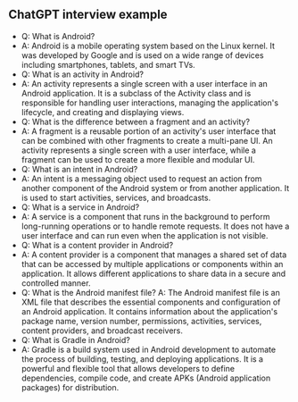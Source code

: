 ## ChatGPT interview example

- Q: What is Android?
- A: Android is a mobile operating system based on the Linux kernel. It was developed by Google and is used on a wide range of devices including smartphones, tablets, and smart TVs.
- Q: What is an activity in Android?
- A: An activity represents a single screen with a user interface in an Android application. It is a subclass of the Activity class and is responsible for handling user interactions, managing the application's lifecycle, and creating and displaying views.
- Q: What is the difference between a fragment and an activity?
- A: A fragment is a reusable portion of an activity's user interface that can be combined with other fragments to create a multi-pane UI. An activity represents a single screen with a user interface, while a fragment can be used to create a more flexible and modular UI.
- Q: What is an intent in Android?
- A: An intent is a messaging object used to request an action from another component of the Android system or from another application. It is used to start activities, services, and broadcasts.
- Q: What is a service in Android?
- A: A service is a component that runs in the background to perform long-running operations or to handle remote requests. It does not have a user interface and can run even when the application is not visible.
- Q: What is a content provider in Android?
- A: A content provider is a component that manages a shared set of data that can be accessed by multiple applications or components within an application. It allows different applications to share data in a secure and controlled manner.
- Q: What is the Android manifest file?
A: The Android manifest file is an XML file that describes the essential components and configuration of an Android application. It contains information about the application's package name, version number, permissions, activities, services, content providers, and broadcast receivers.
- Q: What is Gradle in Android?
- A: Gradle is a build system used in Android development to automate the process of building, testing, and deploying applications. It is a powerful and flexible tool that allows developers to define dependencies, compile code, and create APKs (Android application packages) for distribution.